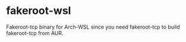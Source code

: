 # fakeroot-wsl
Fakeroot-tcp binary for Arch-WSL since you need fakeroot-tcp to build fakeroot-tcp from AUR.
